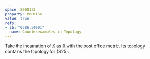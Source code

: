 ```yaml
---
space: S000133
property: P000166
value: true
refs:
- zb: "0386.54001"
  name: Counterexamples in Topology
---
```


Take the incarnation of $X$ as $\mathbb R$ with the post office metric.
Its topology contains the topology for {S25}.

